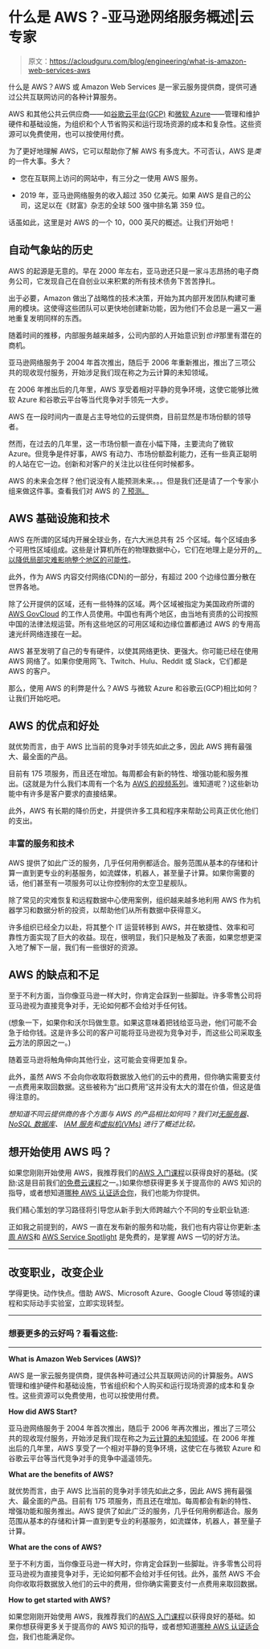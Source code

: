 # 什么是 AWS？-亚马逊网络服务概述|云专家

> 原文：<https://acloudguru.com/blog/engineering/what-is-amazon-web-services-aws>

什么是 AWS？AWS 或 Amazon Web Services 是一家云服务提供商，提供可通过公共互联网访问的各种计算服务。

AWS 和其他公共云供应商——如[谷歌云平台(GCP)](https://acloudguru.com/blog/engineering/what-is-google-cloud-platform-gcp) 和[微软 Azure](https://acloudguru.com/blog/engineering/what-is-microsoft-azure)——管理和维护硬件和基础设施，为组织和个人节省购买和运行现场资源的成本和复杂性。这些资源可以免费使用，也可以按使用付费。

为了更好地理解 AWS，它可以帮助你了解 AWS 有多庞大。不可否认，AWS 是*类*的一件大事。多大？

*   您在互联网上访问的网站中，有三分之一使用 AWS 服务。

*   2019 年，亚马逊网络服务的收入超过 350 亿美元。如果 AWS 是自己的公司，这足以在《财富》杂志的全球 500 强中排名第 359 位。

话虽如此，这里是对 AWS 的一个 10，000 英尺的概述。让我们开始吧！

## 自动气象站的历史

AWS 的起源是无意的。早在 2000 年左右，亚马逊还只是一家斗志昂扬的电子商务公司，它发现自己在自创业以来积累的所有技术债务下苦苦挣扎。

出于必要，Amazon 做出了战略性的技术决策，开始为其内部开发团队构建可重用的模块。这使得这些团队可以更快地创建新功能，因为他们不会总是一遍又一遍地重复发明同样的东西。

随着时间的推移，内部服务越来越多，公司内部的人开始意识到*也许*那里有潜在的商机。

亚马逊网络服务于 2004 年首次推出，随后于 2006 年重新推出，推出了三项公共的现收现付服务，开始涉足我们现在称之为云计算的未知领域。

在 2006 年推出后的几年里，AWS 享受着相对平静的竞争环境，这使它能够比微软 Azure 和谷歌云平台等当代竞争对手领先一大步。

AWS 在一段时间内一直是占主导地位的云提供商，目前显然是市场份额的领导者。

然而，在过去的几年里，这一市场份额一直在小幅下降，主要流向了微软 Azure。但竞争是件好事，AWS 有动力、市场份额盈利能力，还有一些真正聪明的人站在它一边。创新和对客户的关注比以往任何时候都多。

AWS 的未来会怎样？他们说没有人能预测未来。。。但是我们还是请了一个专家小组来做这件事。查看我们对 AWS 的 [7 预测。](https://acloudguru.com/blog/business/7-aws-predictions-as-jassy-moves-up-whats-next-for-aws)

## AWS 基础设施和技术

AWS 在所谓的区域内开展全球业务，在六大洲总共有 25 个区域。每个区域由多个可用性区域组成。这些是计算机所在的物理数据中心，它们在地理上是分开的[，以降低局部灾难影响整个地区的可能性](https://acloudguru.com/blog/engineering/the-quest-for-availability)。

此外，作为 AWS 内容交付网络(CDN)的一部分，有超过 200 个边缘位置分散在世界各地。

除了公开提供的区域，还有一些特殊的区域。两个区域被指定为美国政府所谓的 [AWS GovCloud](https://acloudguru.com/course/aws-govcloud-beyond-the-buzzwords) 的工作人员使用。中国也有两个地区，由当地有资质的公司按照中国的法律法规运营。所有这些地区的可用区域和边缘位置都通过 AWS 的专用高速光纤网络连接在一起。

AWS 甚至发明了自己的专有硬件，以使其网络更快、更强大。你可能已经在使用 AWS 网络了。如果你使用网飞、Twitch、Hulu、Reddit 或 Slack，它们都是 AWS 的客户。

那么，使用 AWS 的利弊是什么？AWS 与微软 Azure 和谷歌云(GCP)相比如何？让我们开始吃吧。

## AWS 的优点和好处

就优势而言，由于 AWS 比当前的竞争对手领先如此之多，因此 AWS 拥有最强大、最全面的产品。

目前有 175 项服务，而且还在增加。每周都会有新的特性、增强功能和服务推出。(这就是为什么我们本周有一个名为 [AWS 的视频系列](https://acloud.guru/aws-this-week)。谁知道呢？)这些新功能中有许多是客户要求的直接结果。

此外，AWS 有长期的降价历史，并提供许多工具和程序来帮助公司真正优化他们的支出。

### 丰富的服务和技术

AWS 提供了如此广泛的服务，几乎任何用例都适合。服务范围从基本的存储和计算一直到更专业的利基服务，如流媒体，机器人，甚至量子计算。如果你需要的话，他们甚至有一项服务可以让你控制你的太空卫星舰队。

除了常见的灾难恢复和远程数据中心使用案例，组织越来越多地利用 AWS 作为机器学习和数据分析的投资，以帮助他们从所有数据中获得意义。

许多组织已经全力以赴，将其整个 IT 运营转移到 AWS，并在敏捷性、效率和可靠性方面实现了巨大的收益。现在，很明显，我们只是触及了表面，如果您想更深入地了解下一层，我们有一些很好的资源。

## AWS 的缺点和不足

至于不利方面，当你像亚马逊一样大时，你肯定会踩到一些脚趾。许多零售公司将亚马逊视为直接竞争对手，无论如何都不会给对手任何钱。

(想象一下，如果你和沃尔玛做生意。如果这意味着把钱给亚马逊，他们可能不会急于给你钱。这是许多公司的客户可能将亚马逊视为竞争对手，而这些公司采取[多云](https://acloudguru.com/blog/business/6-big-multi-cloud-questions-how-ge-uses-aws-and-azure)方法的原因之一。)

随着亚马逊将触角伸向其他行业，这可能会变得更加复杂。

此外，虽然 AWS 不会向你收取将数据放入他们的云中的费用，但你确实需要支付一点费用来取回数据。这些被称为“出口费用”这并没有太大的潜在价值，但这是值得注意的。

*想知道不同云提供商的各个方面与 AWS 的产品相比如何吗？我们对[无服务器](https://acloudguru.com/blog/engineering/serverless-showdown-aws-lambda-vs-azure-functions-vs-google-cloud-functions)、 [NoSQL 数据库](https://acloudguru.com/blog/engineering/comparing-cloud-nosql-databases-dynamodb-vs-cosmos-db-vs-cloud-datastore-and-bigtable)、 [IAM 服务](https://acloudguru.com/blog/engineering/comparing-aws-azure-and-google-cloud-iam-services)和[虚拟机(VMs)](https://acloudguru.com/blog/engineering/cloud-comparison-aws-ec2-vs-azure-virtual-machines-vs-google-compute-engine) 进行了概述比较。*

## 想开始使用 AWS 吗？

如果您刚刚开始使用 AWS，我推荐我们的[AWS 入门课程](https://acloudguru.com/course/introduction-to-aws)以获得良好的基础。(奖励:这是目前我们[的免费云课程](https://acloudguru.com/blog/news/whats-free-at-acg)之一。)如果你想获得更多关于提高你的 AWS 知识的指导，或者想知道[哪种 AWS 认证适合你](https://acloudguru.com/blog/engineering/which-aws-certification-should-i-take)，我们也能为你提供。

我们精心策划的学习路径将引导您从新手到大师跨越六个不同的专业职业轨道:

正如我之前提到的，AWS 一直在发布新的服务和功能，我们也有内容让你更新:[本周 AWS](https://acloud.guru/aws-this-week)和 [AWS Service Spotlight](https://acloud.guru/series/aws-service-spotlight) 是免费的，是掌握 AWS 一切的好方法。

* * *

## **改变职业，改变企业**

学得更快。动作快点。借助 AWS、Microsoft Azure、Google Cloud 等领域的课程和实际动手实验室，立即实现转型。

* * *

### 想要更多的云好吗？看看这些:

* * *

**What is Amazon Web Services (AWS)?**

AWS 是一家云服务提供商，提供各种可通过公共互联网访问的计算服务。AWS 管理和维护硬件和基础设施，节省组织和个人购买和运行现场资源的成本和复杂性。这些资源可以免费使用，也可以按使用付费。

**How did AWS Start?**

亚马逊网络服务于 2004 年首次推出，随后于 2006 年再次推出，推出了三项公共的现收现付服务，开始涉足我们现在称之为[云计算的未知领域](https://acloudguru.com/blog/business/what-is-cloud-migration)。在 2006 年推出后的几年里，AWS 享受了一个相对平静的竞争环境，这使它在与微软 Azure 和谷歌云平台等当代竞争对手的竞争中遥遥领先。

**What are the benefits of AWS?**

就优势而言，由于 AWS 比当前的竞争对手领先如此之多，因此 AWS 拥有最强大、最全面的产品。目前有 175 项服务，而且还在增加。每周都会有新的特性、增强功能和服务推出。AWS 提供了如此广泛的服务，几乎任何用例都适合。服务范围从基本的存储和计算一直到更专业的利基服务，如流媒体，机器人，甚至量子计算。

**What are the cons of AWS?**

至于不利方面，当你像亚马逊一样大时，你肯定会踩到一些脚趾。许多零售公司将亚马逊视为直接竞争对手，无论如何都不会给对手任何钱。此外，虽然 AWS 不会向你收取将数据放入他们的云中的费用，但你确实需要支付一点费用来取回数据。

**How to get started with AWS?**

如果您刚刚开始使用 AWS，我推荐我们的[AWS 入门课程](https://acloudguru.com/course/introduction-to-aws)以获得良好的基础。如果你想获得更多关于提高你的 AWS 知识的指导，或者想知道[哪种 AWS 认证适合你](https://acloudguru.com/blog/engineering/which-aws-certification-should-i-take)，我们也能满足你。